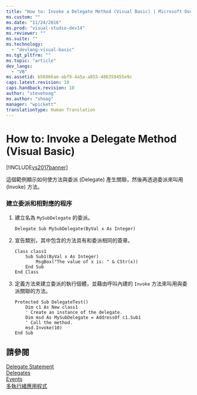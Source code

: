 ```yaml
---
title: "How to: Invoke a Delegate Method (Visual Basic) | Microsoft Docs"
ms.custom: ""
ms.date: "11/24/2016"
ms.prod: "visual-studio-dev14"
ms.reviewer: ""
ms.suite: ""
ms.technology: 
  - "devlang-visual-basic"
ms.tgt_pltfrm: ""
ms.topic: "article"
dev_langs: 
  - "VB"
ms.assetid: b56866ae-abf9-4a5a-a855-486359455e9c
caps.latest.revision: 10
caps.handback.revision: 10
author: "stevehoag"
ms.author: "shoag"
manager: "wpickett"
translationtype: Human Translation
---
```

# How to: Invoke a Delegate Method (Visual Basic)
[!INCLUDE[vs2017banner](../../../../csharp/includes/vs2017banner.md)]

這個範例顯示如何使方法與委派 \(Delegate\) 產生關聯，然後再透過委派來叫用 \(Invoke\) 方法。  
  
### 建立委派和相對應的程序  
  
1.  建立名為 `MySubDelegate` 的委派。  
  
    ```  
    Delegate Sub MySubDelegate(ByVal x As Integer)  
    ```  
  
2.  宣告類別，其中包含的方法具有和委派相同的簽章。  
  
    ```  
    Class class1  
        Sub Sub1(ByVal x As Integer)  
            MsgBox("The value of x is: " & CStr(x))  
        End Sub  
    End Class  
    ```  
  
3.  定義方法來建立委派的執行個體，並藉由呼叫內建的 `Invoke` 方法來叫用與委派關聯的方法。  
  
    ```  
    Protected Sub DelegateTest()  
        Dim c1 As New class1  
        ' Create an instance of the delegate.  
        Dim msd As MySubDelegate = AddressOf c1.Sub1  
        ' Call the method.  
        msd.Invoke(10)  
    End Sub  
    ```  
  
## 請參閱  
 [Delegate Statement](../../../../visual-basic/language-reference/statements/delegate-statement.md)   
 [Delegates](../../../../visual-basic/programming-guide/language-features/delegates/delegates.md)   
 [Events](../../../../visual-basic/programming-guide/language-features/events/events.md)   
 [多執行緒應用程式](../Topic/Multithreaded%20Applications%20\(C%23%20and%20Visual%20Basic\).md)